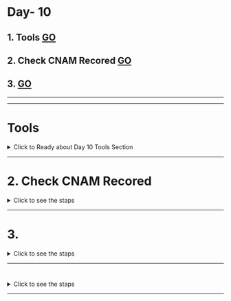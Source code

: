 # Day- 10 

## 1. Tools [GO](#tools)
## 2. Check CNAM Recored [GO](#check-cnam-recored)
## 3.           [GO]()



---
---
# Tools
<details>
  <summary >Click to Ready about Day 10 Tools Section</summary>

---
---
# Tool - 1  `Can I take over XYZ?`

- ###  "Can I take over XYZ?" — a list of services and how to claim (sub)domains with dangling DNS records.
- ### Go this repository  [Can I take over XYZ?](https://github.com/EdOverflow/can-i-take-over-xyz)







</details>


---


# 2. Check CNAM Recored 
<details >
   <summary>Click to see the staps</summary>

---
---

## Staps 
- Open terminal in linux
- We have to used `dig` command
- in terminla
```
dig <sub domain or any domain which you awant to chaenc the CNAM record >
```
- Example
```
dig  accounts.tesla.com
```

### for particular means only see `CNAM`
```
dig accounts.tesla.com CNAM
```
 
  
</details>

---



# 3.  
<details >
   <summary>Click to see the staps</summary>

---
---



 
  
</details>

---



#  
<details >
   <summary>Click to see the staps</summary>

---
---



 
  
</details>



---

















